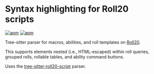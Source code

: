 # Syntax highlighting for Roll20 scripts
[![apm](https://img.shields.io/apm/v/language-roll20-script)](https://www.npmjs.com/package/tree-sitter-roll20-script) [![apm](https://img.shields.io/apm/dm/language-roll20-script)](https://www.npmjs.com/package/tree-sitter-roll20-script)

Tree-sitter parser for macros, abilities, and roll templates on [Roll20](https://roll20.net/).

This supports elements nested (i.e., HTML-escaped) within roll queries, grouped rolls, rollable tables, and ability command buttons.

Uses the [tree-sitter-roll20-script](https://github.com/wizard04wsu/tree-sitter-roll20-script) parser.
